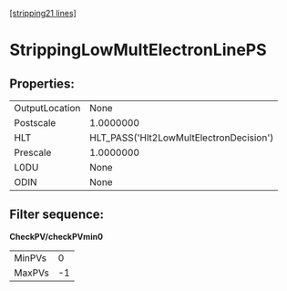 [[stripping21 lines]](./stripping21-ew)

# StrippingLowMultElectronLinePS

## Properties:

|                |                                         |
|----------------|-----------------------------------------|
| OutputLocation | None                                    |
| Postscale      | 1.0000000                               |
| HLT            | HLT_PASS('Hlt2LowMultElectronDecision') |
| Prescale       | 1.0000000                               |
| L0DU           | None                                    |
| ODIN           | None                                    |

## Filter sequence:

**CheckPV/checkPVmin0**

|        |     |
|--------|-----|
| MinPVs | 0   |
| MaxPVs | -1  |
